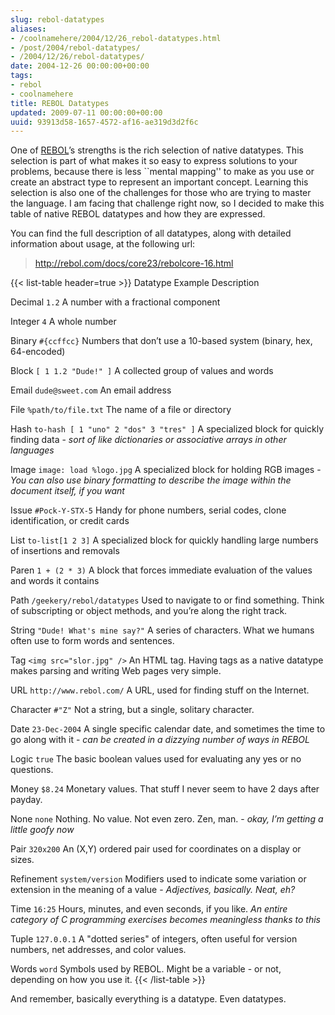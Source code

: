 ```yaml
---
slug: rebol-datatypes
aliases:
- /coolnamehere/2004/12/26_rebol-datatypes.html
- /post/2004/rebol-datatypes/
- /2004/12/26/rebol-datatypes/
date: 2004-12-26 00:00:00+00:00
tags:
- rebol
- coolnamehere
title: REBOL Datatypes
updated: 2009-07-11 00:00:00+00:00
uuid: 93913d58-1657-4572-af16-ae319d3d2f6c
---
```

One of [REBOL](http://www.rebol.com/)’s strengths is the rich selection
of native datatypes. This selection is part of what makes it so easy to
express solutions to your problems, because there is less \`\`mental
mapping'' to make as you use or create an abstract type to represent an
important concept. Learning this selection is also one of the challenges
for those who are trying to master the language. I am facing that
challenge right now, so I decided to make this table of native REBOL
datatypes and how they are expressed.

You can find the full description of all datatypes, along with detailed
information about usage, at the following url:

> <http://rebol.com/docs/core23/rebolcore-16.html>

{{< list-table header=true >}}
Datatype
Example
Description

Decimal
`1.2`
A number with a fractional component

Integer
`4`
A whole number

Binary
`#{ccffcc}`
Numbers that don’t use a 10-based system (binary, hex, 64-encoded)

Block
`[ 1 1.2 "Dude!" ]`
A collected group of values and words

Email
`dude@sweet.com`
An email address

File
`%path/to/file.txt`
The name of a file or directory

Hash
`to-hash [ 1 "uno" 2 "dos" 3 "tres" ]`
A specialized block for quickly finding data - _sort of like dictionaries or associative arrays in other languages_

Image
`image: load %logo.jpg`
A specialized block for holding RGB images - _You can also use binary formatting to describe the image within the document itself, if you want_

Issue
`#Pock-Y-STX-5`
Handy for phone numbers, serial codes, clone identification, or credit cards

List
`to-list[1 2 3]`
A specialized block for quickly handling large numbers of insertions and removals

Paren
`1 + (2 * 3)`
A block that forces immediate evaluation of the values and words it contains

Path
`/geekery/rebol/datatypes`
Used to navigate to or find something. Think of subscripting or object methods, and you’re along the right track.

String
`"Dude! What's mine say?"`
A series of characters. What we humans often use to form words and sentences.

Tag
`<img src="slor.jpg" />`
An HTML tag. Having tags as a native datatype makes parsing and writing Web pages very simple.

URL
`http://www.rebol.com/`
A URL, used for finding stuff on the Internet.

Character
`#"Z"`
Not a string, but a single, solitary character.

Date
`23-Dec-2004`
A single specific calendar date, and sometimes the time to go along with it - _can be created in a dizzying number of ways in REBOL_

Logic
`true`
The basic boolean values used for evaluating any yes or no questions.

Money
`$8.24`
Monetary values. That stuff I never seem to have 2 days after payday.

None
`none`
Nothing. No value. Not even zero. Zen, man. - _okay, I’m getting a little goofy now_

Pair
`320x200`
An (X,Y) ordered pair used for coordinates on a display or sizes.

Refinement
`system/version`
Modifiers used to indicate some variation or extension in the meaning of a value - _Adjectives, basically. Neat, eh?_

Time
`16:25`
Hours, minutes, and even seconds, if you like. _An entire category of C programming exercises becomes meaningless thanks to this_

Tuple
`127.0.0.1`
A "dotted series" of integers, often useful for version numbers, net addresses, and color values.

Words
`word`
Symbols used by REBOL. Might be a variable - or not, depending on how you use it.
{{< /list-table >}}

And remember, basically everything is a datatype. Even datatypes.